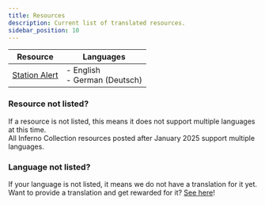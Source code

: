 ```yaml
---
title: Resources
description: Current list of translated resources.
sidebar_position: 10
---
```


| Resource                                                    | Languages                        |
|-------------------------------------------------------------|----------------------------------|
| [Station Alert](../../translations/resources/station-alert) | - English<br/>- German (Deutsch) |

### Resource not listed?
If a resource is not listed, this means it does not support multiple languages at this time.  
All Inferno Collection resources posted after January 2025 support multiple languages.

### Language not listed?
If your language is not listed, it means we do not have a translation for it yet.  
Want to provide a translation and get rewarded for it? [See here](../../translations)!
